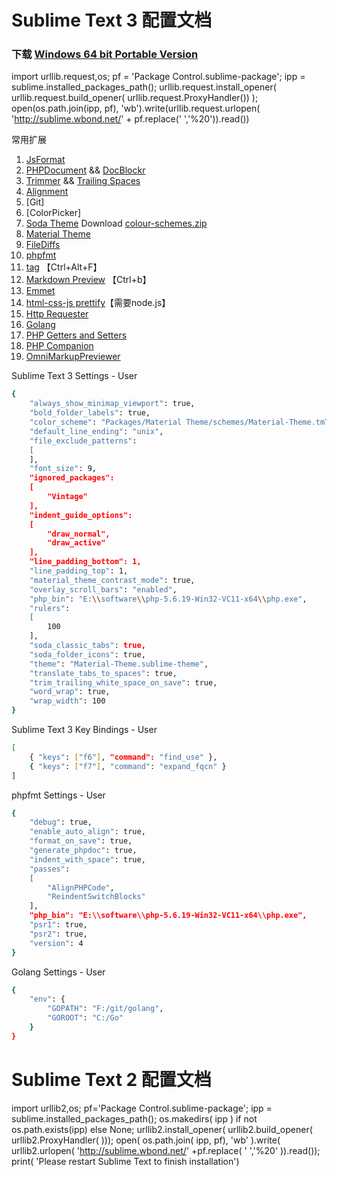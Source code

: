 # Sublime Text 3 配置文档 #

### 下载 [Windows 64 bit Portable Version](https://download.sublimetext.com/Sublime%20Text%20Build%203103%20x64.zip) ###

import urllib.request,os; pf = 'Package Control.sublime-package'; ipp = sublime.installed_packages_path(); urllib.request.install_opener( urllib.request.build_opener( urllib.request.ProxyHandler()) ); open(os.path.join(ipp, pf), 'wb').write(urllib.request.urlopen( 'http://sublime.wbond.net/' + pf.replace(' ','%20')).read())

常用扩展

1. [JsFormat](https://packagecontrol.io/packages/JsFormat)
1. [PHPDocument](https://packagecontrol.io/packages/phpDocumentor) && [DocBlockr](https://packagecontrol.io/packages/DocBlockr)
1. [Trimmer](https://packagecontrol.io/packages/Trimmer) && [Trailing Spaces](https://packagecontrol.io/packages/TrailingSpaces)
1. [Alignment](https://packagecontrol.io/packages/Alignment)
1. [Git]
1. [ColorPicker]
1. [Soda Theme](https://packagecontrol.io/packages/Theme%20-%20Soda) Download [colour-schemes.zip](http://buymeasoda.github.com/soda-theme/extras/colour-schemes.zip)
1. [Material Theme](https://packagecontrol.io/packages/Material%20Theme)
1. [FileDiffs](https://packagecontrol.io/packages/FileDiffs)
1. [phpfmt](https://packagecontrol.io/packages/phpfmt)
1. [tag](https://packagecontrol.io/packages/Tag) 【Ctrl+Alt+F】
1. [Markdown Preview](https://packagecontrol.io/packages/Markdown%20Preview) 【Ctrl+b】
1. [Emmet](https://packagecontrol.io/packages/Emmet)
1. [html-css-js prettify](https://packagecontrol.io/packages/HTML-CSS-JS%20Prettify)【需要node.js】
1. [Http Requester](https://packagecontrol.io/packages/Http%20Requester)
1. [Golang](https://packagecontrol.io/packages/GoSublime)
1. [PHP Getters and Setters](https://packagecontrol.io/packages/PHP%20Getters%20and%20Setters)
1. [PHP Companion](https://packagecontrol.io/packages/PHP%20Companion)
1. [OmniMarkupPreviewer](https://packagecontrol.io/packages/OmniMarkupPreviewer)

Sublime Text 3 Settings - User

```bash
{
	"always_show_minimap_viewport": true,
	"bold_folder_labels": true,
	"color_scheme": "Packages/Material Theme/schemes/Material-Theme.tmTheme",
	"default_line_ending": "unix",
	"file_exclude_patterns":
	[
	],
	"font_size": 9,
	"ignored_packages":
	[
		"Vintage"
	],
	"indent_guide_options":
	[
		"draw_normal",
		"draw_active"
	],
	"line_padding_bottom": 1,
	"line_padding_top": 1,
	"material_theme_contrast_mode": true,
	"overlay_scroll_bars": "enabled",
	"php_bin": "E:\\software\\php-5.6.19-Win32-VC11-x64\\php.exe",
	"rulers":
	[
		100
	],
	"soda_classic_tabs": true,
	"soda_folder_icons": true,
	"theme": "Material-Theme.sublime-theme",
	"translate_tabs_to_spaces": true,
	"trim_trailing_white_space_on_save": true,
	"word_wrap": true,
	"wrap_width": 100
}

```

Sublime Text 3 Key Bindings - User

```bash
[
    { "keys": ["f6"], "command": "find_use" },
    { "keys": ["f7"], "command": "expand_fqcn" }
]
```

phpfmt Settings - User

```bash
{
	"debug": true,
	"enable_auto_align": true,
	"format_on_save": true,
	"generate_phpdoc": true,
	"indent_with_space": true,
	"passes":
	[
		"AlignPHPCode",
		"ReindentSwitchBlocks"
	],
	"php_bin": "E:\\software\\php-5.6.19-Win32-VC11-x64\\php.exe",
	"psr1": true,
	"psr2": true,
	"version": 4
}

```

Golang Settings - User

```bash
{
    "env": {
        "GOPATH": "F:/git/golang",
        "GOROOT": "C:/Go"
    }
}
```

# Sublime Text 2 配置文档 #

import urllib2,os; pf='Package Control.sublime-package'; ipp = sublime.installed_packages_path(); os.makedirs( ipp ) if not os.path.exists(ipp) else None; urllib2.install_opener( urllib2.build_opener( urllib2.ProxyHandler( ))); open( os.path.join( ipp, pf), 'wb' ).write( urllib2.urlopen( 'http://sublime.wbond.net/' +pf.replace( ' ','%20' )).read()); print( 'Please restart Sublime Text to finish installation')